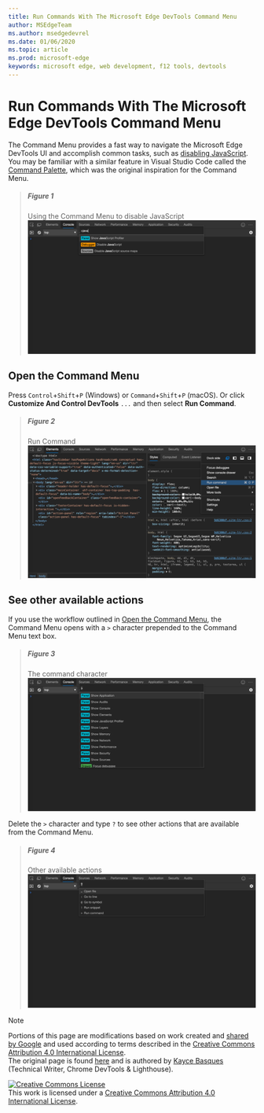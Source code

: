 ```yaml
---
title: Run Commands With The Microsoft Edge DevTools Command Menu
author: MSEdgeTeam
ms.author: msedgedevrel
ms.date: 01/06/2020
ms.topic: article
ms.prod: microsoft-edge
keywords: microsoft edge, web development, f12 tools, devtools
---
```

<!-- Copyright Kayce Basques 

   Licensed under the Apache License, Version 2.0 (the "License");
   you may not use this file except in compliance with the License.
   You may obtain a copy of the License at

       https://www.apache.org/licenses/LICENSE-2.0

   Unless required by applicable law or agreed to in writing, software
   distributed under the License is distributed on an "AS IS" BASIS,
   WITHOUT WARRANTIES OR CONDITIONS OF ANY KIND, either express or implied.
   See the License for the specific language governing permissions and
   limitations under the License.  -->  





# Run Commands With The Microsoft Edge DevTools Command Menu   

  

The Command Menu provides a fast way to navigate the Microsoft Edge DevTools UI and accomplish common tasks, such as [disabling JavaScript][JavascriptDisable].  You may be familiar with a similar feature in Visual Studio Code called the [Command Palette][VisualStudioCodeUICommandPalette], which was the original inspiration for the Command Menu.  

> ##### Figure 1  
> Using the Command Menu to disable JavaScript  
> ![Using the Command Menu to disable JavaScript][ImageDisableJS]  

## Open the Command Menu   

Press `Control`+`Shift`+`P` \(Windows\) or `Command`+`Shift`+`P` \(macOS\). Or click **Customize And Control DevTools** `...` and then select **Run Command**.  

> ##### Figure 2  
> Run Command  
> ![Run Command][ImageRunCommand]  

## See other available actions   

If you use the workflow outlined in [Open the Command Menu](#open-the-command-menu), the Command Menu opens with a `>` character prepended to the Command Menu text box.  

> ##### Figure 3  
> The command character  
> ![The command character][ImageCommandCharacter]  

Delete the `>` character and type `?` to see other actions that are available from the Command Menu.  

> ##### Figure 4  
> Other available actions  
> ![Other available actions][ImageActions]  

 



<!-- image links -->  

[ImageDisableJS]: images/command-menu-run-command-java.msft.png "Figure 1: Using the Command Menu to disable JavaScript"  
[ImageRunCommand]: images/options-run-command.msft.png "Figure 2: Run Command"  
[ImageCommandCharacter]: images/command-menu-run-command.msft.png "Figure 3: The command character"  
[ImageActions]: images/command-menu-help.msft.png "Figure 4: Other available actions"  

<!-- links -->  

[JavascriptDisable]: ../javascript/disable.md "Disable JavaScript With Microsoft Edge DevTools"  

[VisualStudioCodeUICommandPalette]: https://code.visualstudio.com/docs/getstarted/userinterface#_command-palette "Command palette - Visual Studio Code UI"  

> [!NOTE]
> Portions of this page are modifications based on work created and [shared by Google][GoogleSitePolicies] and used according to terms described in the [Creative Commons Attribution 4.0 International License][CCA4IL].  
> The original page is found [here](https://developers.google.com/web/tools/chrome-devtools/command-menu/index) and is authored by [Kayce Basques][KayceBasques] \(Technical Writer, Chrome DevTools \& Lighthouse\).  

[![Creative Commons License][CCby4Image]][CCA4IL]  
This work is licensed under a [Creative Commons Attribution 4.0 International License][CCA4IL].  

[CCA4IL]: https://creativecommons.org/licenses/by/4.0  
[CCby4Image]: https://i.creativecommons.org/l/by/4.0/88x31.png  
[GoogleSitePolicies]: https://developers.google.com/terms/site-policies  
[KayceBasques]: https://developers.google.com/web/resources/contributors/kaycebasques  
